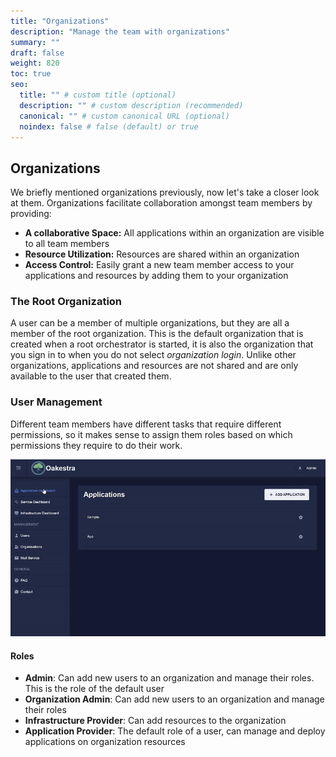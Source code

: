 ```yaml
---
title: "Organizations"
description: "Manage the team with organizations"
summary: ""
draft: false
weight: 820
toc: true
seo:
  title: "" # custom title (optional)
  description: "" # custom description (recommended)
  canonical: "" # custom canonical URL (optional)
  noindex: false # false (default) or true
---
```


## Organizations

We briefly mentioned organizations previously, now let's take a closer look at them.
Organizations facilitate collaboration amongst team members by providing:
* **A collaborative Space:** All applications within an organization are visible to all team members
* **Resource Utilization:** Resources are shared within an organization
* **Access Control:** Easily grant a new team member access to your applications and resources by adding them to your organization

### The Root Organization

A user can be a member of multiple organizations, but they are all a member of the root organization. This is the default
organization that is created when a root orchestrator is started, it is also the organization that you sign in to when you do not
select *organization login*. Unlike other organizations, applications and resources are not shared and are only available to the
user that created them.

### User Management

Different team members have different tasks that require different permissions, so it makes sense to assign them roles based on
which permissions they require to do their work.

![](create-user.gif)

#### Roles
* **Admin**: Can add new users to an organization and manage their roles. This is the role of the default user
* **Organization Admin**: Can add new users to an organization and manage their roles
* **Infrastructure Provider**: Can add resources to the organization
* **Application Provider**: The default role of a user, can manage and deploy applications on organization resources

